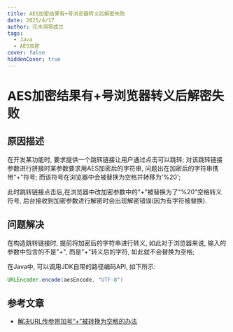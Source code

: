 ```yaml
---
title: AES加密结果有+号浏览器转义后解密失败
date: 2025/4/17
author: 花木凋零成兰
tags: 
  - Java
  - AES加密
cover: false
hiddenCover: true
---
```


# AES加密结果有+号浏览器转义后解密失败

## 原因描述

在开发某功能时, 要求提供一个跳转链接让用户通过点击可以跳转; 对该跳转链接参数进行拼接时某参数要求用AES加密后的字符串, 问题出在加密后的字符串携带"+"符号; 而该符号在浏览器中会被替换为空格并转移为'%20';

此时跳转链接点击后,在浏览器中改加密参数中的"+"被替换为了"%20"空格转义符号, 后台接收到加密参数进行解密时会出现解密错误(因为有字符被替换).

## 问题解决

在构造跳转链接时, 提前将加密后的字符串进行转义, 如此对于浏览器来说, 输入的参数中包含的不是"+", 而是"+"转义后的字符, 如此就不会替换为空格;

在Java中, 可以调用JDK自带的路径编码API, 如下所示:

```java
URLEncoder.encode(aesEncode, "UTF-8")
```

## 参考文章

- [解决URL传参带加号“+”被转换为空格的办法](https://blog.csdn.net/shiyong1949/article/details/79654995)
